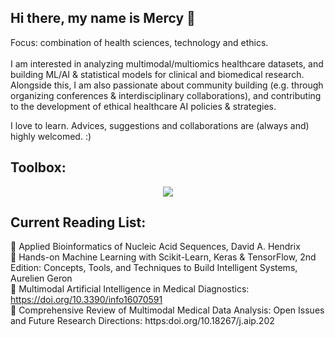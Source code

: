 ## Hi there, my name is Mercy 👋

Focus: combination of health sciences, technology and ethics. <br> <br>
I am interested in analyzing multimodal/multiomics healthcare datasets, and building ML/AI & statistical models for clinical and biomedical research. Alongside this, I am also passionate about community building (e.g. through organizing conferences & interdisciplinary collaborations), and contributing to the development of ethical healthcare AI policies & strategies.

I love to learn. Advices, suggestions and collaborations are (always and) highly welcomed. :)

Toolbox:
----------------------------------------------------------------------------------------------------------------
<p align="center">
  <a href="https://skillicons.dev">
    <img src="https://skillicons.dev/icons?i=anaconda,bash,git,py,r,pytorch,sklearn,tensorflow,ubuntu,unity" />
  </a>
</p>

Current Reading List:
----------------------------------------------------------------------------------------------------------------
📖 Applied Bioinformatics of Nucleic Acid Sequences, David A. Hendrix <br>
📖 Hands-on Machine Learning with Scikit-Learn, Keras & TensorFlow, 2nd Edition: Concepts, Tools, and Techniques to Build Intelligent Systems, Aurelien Geron  <br>
📖 Multimodal Artificial Intelligence in Medical Diagnostics: https://doi.org/10.3390/info16070591 <br>
📖 Comprehensive Review of Multimodal Medical Data Analysis: Open Issues and Future Research Directions: https:doi.org/10.18267/j.aip.202
<br>
<!--
**OMEAkin/OMEAkin** is a ✨ _special_ ✨ repository because its `README.md` (this file) appears on your GitHub profile.

Here are some ideas to get you started:

- 🔭 I’m currently working on ...
- 🌱 I’m currently learning ...
- 👯 I’m looking to collaborate on ...
- 🤔 I’m looking for help with ...
- 💬 Ask me about ...
- 📫 How to reach me: ...
- 😄 Pronouns: ...
- ⚡ Fun fact: ...
-->

